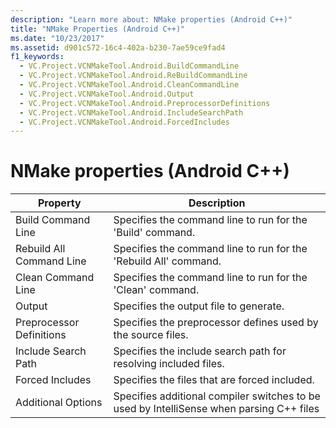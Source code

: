 ```yaml
---
description: "Learn more about: NMake properties (Android C++)"
title: "NMake Properties (Android C++)"
ms.date: "10/23/2017"
ms.assetid: d901c572-16c4-402a-b230-7ae59ce9fad4
f1_keywords:
  - VC.Project.VCNMakeTool.Android.BuildCommandLine
  - VC.Project.VCNMakeTool.Android.ReBuildCommandLine
  - VC.Project.VCNMakeTool.Android.CleanCommandLine
  - VC.Project.VCNMakeTool.Android.Output
  - VC.Project.VCNMakeTool.Android.PreprocessorDefinitions
  - VC.Project.VCNMakeTool.Android.IncludeSearchPath
  - VC.Project.VCNMakeTool.Android.ForcedIncludes
---
```

# NMake properties (Android C++)

| Property | Description |
|--|--|
| Build Command Line | Specifies the command line to run for the 'Build' command. |
| Rebuild All Command Line | Specifies the command line to run for the 'Rebuild All' command. |
| Clean Command Line | Specifies the command line to run for the 'Clean' command. |
| Output | Specifies the output file to generate. |
| Preprocessor Definitions | Specifies the preprocessor defines used by the source files. |
| Include Search Path | Specifies the include search path for resolving included files. |
| Forced Includes | Specifies the files that are forced included. |
| Additional Options | Specifies additional compiler switches to be used by IntelliSense when parsing C++ files |
